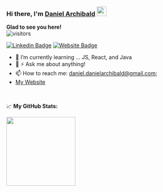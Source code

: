 ### Hi there, I'm <a href="https://admiring-pike-75c4b2.netlify.app/" target="_blank">Daniel Archibald</a> <img src="https://media.giphy.com/media/hvRJCLFzcasrR4ia7z/giphy.gif" width="25px">
<!--
**PagoDingo/PagoDingo**
-->
<b>Glad to see you here!</b><br>
![visitors](https://visitor-badge.glitch.me/badge?page_id=page.id)


[![Linkedin Badge](https://img.shields.io/badge/-LinkedIn-0e76a8?style=flat-square&logo=Linkedin&logoColor=white)](https://www.linkedin.com/in/daniel-archibald-4213389b/)
[![Website Badge](https://img.shields.io/badge/Website-3b5998?style=flat-square&logo=google-chrome&logoColor=white)](https://admiring-pike-75c4b2.netlify.app/)

- 🌱 I’m currently learning ... JS, React, and Java
- 💬 ⚡ Ask me about anything!
- 📫 How to reach me: daniel.danielarchibald@gmail.com;
- <a href='https://admiring-pike-75c4b2.netlify.app/' target="_blank">My Website</a>

</br>
<!--END_SECTION:waka-->


📈 **My GitHub Stats:**

<p>
  <!-- <img height="180em" src="https://github-readme-stats.vercel.app/api?username=PagoDingo&show_icons=true&hide_border=true&&count_private=true&include_all_commits=true" /> -->
  <img height="180em" src="https://github-readme-stats.vercel.app/api/top-langs/?username=PagoDingo&exclude_repo=KNN-Image-Classification&show_icons=true&hide_border=true&layout=compact&langs_count=8"/>
</p>

